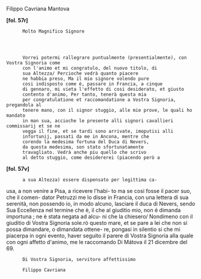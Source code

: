 Filippo Cavriana
Mantova




    
      
        
**[fol. 57r]**


        
          
          Molto Magnifico Signore
        


        
          Vorrei potermi rallegrare puntualmente (presentialmente), con Vostra Signoria come
          con l'animo et mi congratulo, del nuovo titolo, di
          sua Altezza/ Percioche vedrà quanto piacere
          ne habbia preso, Ma il mio signore volendo pure
          cosi indisposto come è, passare in Francia, a cinque
          di gennaro, mi vieta l'effetto di cosi desiderato, et giusto
          contento d'animo, Per tanto, tenerà questa mia
          per congratulatione et raccomandatione a Vostra Signoria, pregandola al
          tenere mano, con il signor stuggio, alle mie prove, le quali ho mandato
          in man sua, accioche le presente alli signori cavallieri commissarij et se ne
          vegga il fine, et se tardi sono arrivate, imoputisi alli
          infortunij, passati da me in Ancona, mentre che
          corendo la medesima fortuna del Duca di Nevers,
          da questa medesima, son stato sfortunatamente
          travagliato. Vedrà anche piu quello che scrivo
          al detto stuggio, come desidererei (piacendo però a
        


        
**[fol. 57v]**


        
          a sua Altezza) essere dispensato per legittima ca-
usa, a non venire a Pisa, a ricevere l'habi-
to ma se cosi fosse il pacer suo, che il comen-
dator Petruzzi me lo disse in Francia, con una
          lettera di sua serenità, non possendo io, in modo
          alcuno, lasciare il duca di Nevers, sendo Sua Eccellenza
          nel termine che è, il che al giuditio mio, non é
          dimanda importuna ; ne è stata negata ad alcu-
ni che la chiesero/ Nondimeno con il giuditio
          di Vostra Signoria sole.rò questo mare, et se pare a lei
          che non si possa dimandare, o dimandata ottene-
re, pongasi in silentio si che mi piacerpa in ogni
          evento, haver seguito il parere di Vostra Signoria alla quale
          con ogni affetto d'animo, me le raccomando Di Mátova il 21 dicembre del 69.
        


        
          Di Vostra Signoria, servitore affettissimo
          
          Filippo Cavriana
        


      
    
  